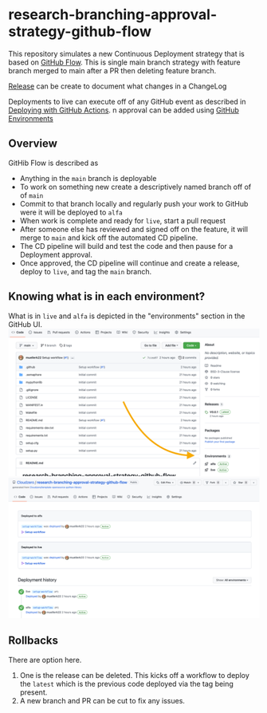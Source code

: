 
# research-branching-approval-strategy-github-flow

This repository simulates a new Continuous Deployment strategy that is based on [GitHub Flow](https://docs.github.com/en/get-started/quickstart/github-flow). This is single main branch strategy with feature branch merged to main after a PR then deleting feature branch.

[Release](https://docs.github.com/en/repositories/releasing-projects-on-github/about-releases) can be create to document what changes in a ChangeLog

Deployments to live can execute off of any GitHub event as described in [Deploying with GitHub Actions](https://docs.github.com/en/actions/deployment/about-deployments/deploying-with-github-actions).  n approval can be added using [GitHub Environments](<https://docs.github.com/en/actions/deployment/targeting-different-environments/using-environments-for-deployment>)

## Overview

GitHib Flow is described as

* Anything in the `main` branch is deployable
* To work on something new create a descriptively named branch off of of `main`
* Commit to that branch locally and regularly push your work to GitHub were it will be deployed to `alfa`
* When work is complete and ready for `live`, start a pull request
* After someone else has reviewed and signed off on the feature, it will merge to `main` and kick off the automated CD pipeline.
* The CD pipeline will build and test the code and then pause for a Deployment approval.
* Once approved, the CD pipeline will continue and create a release, deploy to `live`, and tag the `main` branch.

## Knowing what is in each environment?

What is in `live` and `alfa` is depicted in the "environments" section in the GitHub UI.
![Main Page](assets/main-page-environments.png)
![Environment detailed page showing deployments](assets/environment-detail.png)

## Rollbacks

There are option here.  

1) One is the release can be deleted. This kicks off a workflow to deploy the `latest` which is the previous code deployed via the tag being present.
2) A new branch and PR can be cut to fix any issues.

